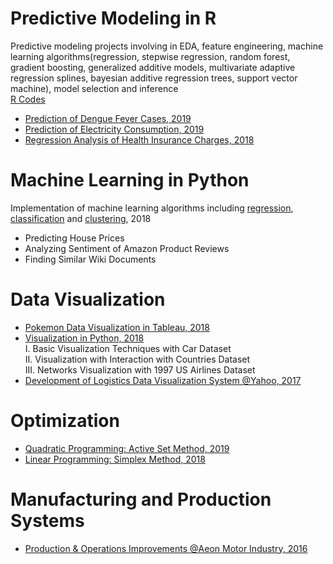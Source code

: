 # Predictive Modeling in R
Predictive modeling projects involving in EDA, feature engineering, machine learning algorithms(regression, stepwise regression, random forest, gradient boosting, generalized additive models, multivariate adaptive regression splines, bayesian additive regression trees, support vector machine), model selection and inference\
[R Codes](https://github.com/ycc3041/Predictive-Modeling-in-R/tree/master/R%20Codes)
* [Prediction of Dengue Fever Cases, 2019](https://github.com/ycc3041/Predictive-Modeling-in-R/blob/master/Prediction%20of%20Dengue%20Fever%20Cases_Presentation.pdf)
* [Prediction of Electricity Consumption, 2019](https://github.com/ycc3041/Predictive-Modeling-in-R/blob/master/Prediction%20of%20Electricity%20Consumption.pdf)
* [Regression Analysis of Health Insurance Charges, 2018](https://github.com/ycc3041/Predictive-Modeling-in-R/blob/master/Regression%20Analysis%20of%20Health%20Insurance%20Charges.pdf)


# Machine Learning in Python
Implementation of machine learning algorithms including [regression](https://github.com/ycc3041/Machine-Learning/tree/master/Regression), [classification](https://github.com/ycc3041/Machine-Learning/tree/master/Classification) and [clustering](https://github.com/ycc3041/Machine-Learning/tree/master/Clustering), 2018
* Predicting House Prices
* Analyzing Sentiment of Amazon Product Reviews
* Finding Similar Wiki Documents

# Data Visualization
* [Pokemon Data Visualization in Tableau, 2018](https://public.tableau.com/profile/yung.ching.chen#!/vizhome/PokemonDataVisualization/Story1)
* [Visualization in Python, 2018](https://github.com/ycc3041/Data-Visualization)\
I. Basic Visualization Techniques with Car Dataset\
II. Visualization with Interaction with Countries Dataset\
III. Networks Visualization with 1997 US Airlines Dataset
* [Development of Logistics Data Visualization System @Yahoo, 2017](https://github.com/ycc3041/All-Projects-List/blob/master/Development%20of%20Logistics%20Data%20Visualization%20System.pdf) 

# Optimization 
* [Quadratic Programming: Active Set Method, 2019](https://github.com/ycc3041/Optimization/blob/master/II.%20Active%20Set%20Method.py)
* [Linear Programming: Simplex Method, 2018](https://github.com/ycc3041/Optimization/blob/master/I.%20Simplex%20Method.py)

# Manufacturing and Production Systems
* [Production & Operations Improvements @Aeon Motor Industry, 2016](https://github.com/ycc3041/All-Projects-List/blob/master/Production%20%26%20Operations%20Improvements.pdf) 
